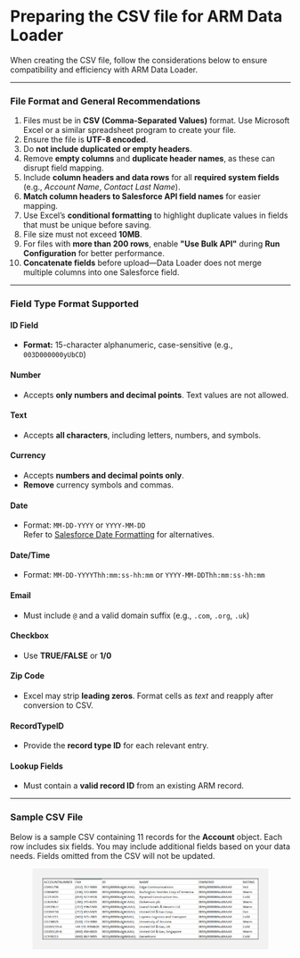 # Preparing the CSV file for ARM Data Loader

When creating the CSV file, follow the considerations below to ensure compatibility and efficiency with ARM Data Loader.

***

### File Format and General Recommendations <a href="#file-format-and-general-recommendations" id="file-format-and-general-recommendations"></a>

1. Files must be in **CSV (Comma-Separated Values)** format. Use Microsoft Excel or a similar spreadsheet program to create your file.
2. Ensure the file is **UTF-8 encoded**.
3. Do **not include duplicated or empty headers**.
4. Remove **empty columns** and **duplicate header names**, as these can disrupt field mapping.
5. Include **column headers and data rows** for all **required system fields** (e.g., _Account Name_, _Contact Last Name_).
6. **Match column headers to Salesforce API field names** for easier mapping.
7. Use Excel’s **conditional formatting** to highlight duplicate values in fields that must be unique before saving.
8. File size must not exceed **10MB**.
9. For files with **more than 200 rows**, enable **"Use Bulk API"** during **Run Configuration** for better performance.
10. **Concatenate fields** before upload—Data Loader does not merge multiple columns into one Salesforce field.

***

### Field Type Format Supported <a href="#field-type-format-supported" id="field-type-format-supported"></a>

#### ID Field

* **Format:** 15-character alphanumeric, case-sensitive (e.g., `003D000000yUbCD`)

#### Number

* Accepts **only numbers and decimal points**. Text values are not allowed.

#### Text

* Accepts **all characters**, including letters, numbers, and symbols.

#### Currency

* Accepts **numbers and decimal points only**.
* **Remove** currency symbols and commas.

#### Date

* Format: `MM-DD-YYYY` or `YYYY-MM-DD`\
  Refer to [Salesforce Date Formatting](https://help.salesforce.com/s/articleView?language=en_US\&mode=1\&type=1\&id=000325035) for alternatives.

#### Date/Time

* Format: `MM-DD-YYYYThh:mm:ss-hh:mm` or `YYYY-MM-DDThh:mm:ss-hh:mm`

#### Email

* Must include `@` and a valid domain suffix (e.g., `.com`, `.org`, `.uk`)

#### Checkbox

* Use **TRUE/FALSE** or **1/0**

#### Zip Code

* Excel may strip **leading zeros**. Format cells as _text_ and reapply after conversion to CSV.

#### RecordTypeID

* Provide the **record type ID** for each relevant entry.

#### Lookup Fields

* Must contain a **valid record ID** from an existing ARM record.

***

### Sample CSV File <a href="#sample-csv-file" id="sample-csv-file"></a>

Below is a sample CSV containing 11 records for the **Account** object. Each row includes six fields. You may include additional fields based on your data needs. Fields omitted from the CSV will not be updated.

<figure><img src="../../../../.gitbook/assets/image (1139).png" alt="Sample CSV file with 11 account records and corresponding field headers"><figcaption></figcaption></figure>
